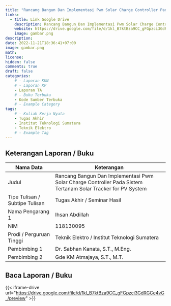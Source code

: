 ```yaml
---
title: "Rancang Bangun Dan Implementasi Pwm Solar Charge Controller Pada Sistem Tertanam Solar Tracker for Pv System"
links:
  - title: Link Google Drive
    description: Rancang Bangun Dan Implementasi Pwm Solar Charge Controller Pada Sistem Tertanam Solar Tracker for Pv System
    website: https://drive.google.com/file/d/1kl_B7ktBza9CC_gFGpzci3GdRGCe4vG_?usp=share_link
    image: gambar.png
description: 
date: 2022-11-21T18:36:41+07:00
image: gambar.png
math: 
license: 
hidden: false
comments: true
draft: false
categories:
    # - Laporan KKN
    # - Laporan KP
    - Laporan TA
    # - Buku Terbuka
    - Kode Sumber Terbuka
    # - Example Category
tags:
    # - Kuliah Kerja Nyata
    - Tugas Akhir
    - Institut Teknologi Sumatera
    - Teknik Elektro
    # - Example Tag
---
```


<!-- format penulisan rincian laporan (repo) -->
## Keterangan Laporan / Buku
| Nama Data                               | Keterangan                                  |
| --------------------------------------- | ------------------------------------------- |
| Judul                                   | Rancang Bangun Dan Implementasi Pwm Solar Charge Controller Pada Sistem Tertanam Solar Tracker for PV System |
| Tipe Tulisan / Subtipe Tulisan          | Tugas Akhir / Seminar Hasil |
| Nama Pengarang 1                        | Ihsan Abdillah |
| NIM                                     | 118130095 |
| Prodi / Perguruan Tinggi                | Teknik Elektro / Institut Teknologi Sumatera |
| Pembimbing 1                            | Dr. Sabhan Kanata, S.T., M.Eng.|
| Pembimbing 2                            | Gde KM Atmajaya, S.T., M.T. |

## Baca Laporan / Buku
{{< iframe-drive url="https://drive.google.com/file/d/1kl_B7ktBza9CC_gFGpzci3GdRGCe4vG_/preview" >}}

<!-- {{< youtube oO5k-0QpxTk >}} -->
<!-- {{< pdf url="https://drive.google.com/file/d/1n9vA6F59hplkeXEkXU3c8O2Fttf88-sx/preview" fileName="nama file saya">}}
{{< iframe-drive url="https://drive.google.com/file/d/1n9vA6F59hplkeXEkXU3c8O2Fttf88-sx/preview" >}} -->